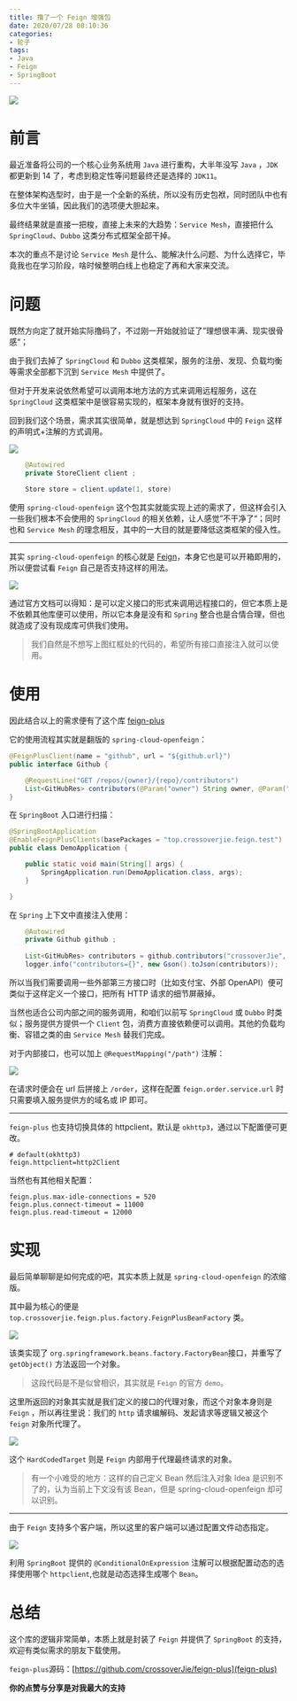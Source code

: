 ```yaml
---
title: 撸了一个 Feign 增强包
date: 2020/07/28 08:10:36 
categories: 
- 轮子
tags: 
- Java
- Feign
- SpringBoot
---
```


![](https://tva1.sinaimg.cn/large/007S8ZIlly1gh5qdegc84j30jg0jg3zd.jpg)

# 前言

最近准备将公司的一个核心业务系统用 `Java` 进行重构，大半年没写 `Java` ，`JDK` 都更新到 14 了，考虑到稳定性等问题最终还是选择的 `JDK11`。

在整体架构选型时，由于是一个全新的系统，所以没有历史包袱，同时团队中也有多位大牛坐镇，因此我们的选项便大胆起来。

最终结果就是直接一把梭，直接上未来的大趋势：`Service Mesh`，直接把什么 `SpringCloud`、`Dubbo` 这类分布式框架全部干掉。

本次的重点不是讨论 `Service Mesh` 是什么、能解决什么问题、为什么选择它，毕竟我也在学习阶段，啥时候整明白线上也稳定了再和大家来交流。

<!--more-->

# 问题

既然方向定了就开始实际撸码了，不过刚一开始就验证了”理想很丰满、现实很骨感“；

由于我们去掉了 `SpringCloud` 和 `Dubbo` 这类框架，服务的注册、发现、负载均衡等需求全部都下沉到 `Service Mesh` 中提供了。

但对于开发来说依然希望可以调用本地方法的方式来调用远程服务，这在 `SpringCloud` 这类框架中是很容易实现的，框架本身就有很好的支持。

回到我们这个场景，需求其实很简单，就是想达到 `SpringCloud` 中的 `Feign` 这样的声明式+注解的方式调用。

![](https://tva1.sinaimg.cn/large/007S8ZIlly1gh5xsltgbkj31vg0cydib.jpg)

```java
    @Autowired
    private StoreClient client ;
    
    Store store = client.update(1, store)
```

使用 `spring-cloud-openfeign` 这个包其实就能实现上述的需求了，但这样会引入一些我们根本不会使用的 `SpringCloud` 的相关依赖，让人感觉”不干净了“；同时也和 `Service Mesh` 的理念相反，其中的一大目的就是要降低这类框架的侵入性。

---

其实 `spring-cloud-openfeign` 的核心就是 [Feign](https://github.com/OpenFeign/feign)，本身它也是可以开箱即用的，所以便尝试看 `Feign` 自己是否支持这样的用法。

![](https://tva1.sinaimg.cn/large/007S8ZIlly1gh5y488nj8j31070u07bw.jpg)

通过官方文档可以得知：是可以定义接口的形式来调用远程接口的，但它本质上是不依赖其他库便可以使用，所以它本身是没有和 `Spring` 整合也是合情合理，但也就造成了没有现成库可供我们使用。

> 我们自然是不想写上图红框处的代码的，希望所有接口直接注入就可以使用。


# 使用

因此结合以上的需求便有了这个库 [feign-plus](https://github.com/crossoverJie/feign-plus)

它的使用流程其实就是翻版的 `spring-cloud-openfeign`：

```java
@FeignPlusClient(name = "github", url = "${github.url}")
public interface Github {

    @RequestLine("GET /repos/{owner}/{repo}/contributors")
    List<GitHubRes> contributors(@Param("owner") String owner, @Param("repo") String repo);
}
```

在 `SpringBoot` 入口进行扫描：

```java
@SpringBootApplication
@EnableFeignPlusClients(basePackages = "top.crossoverjie.feign.test")
public class DemoApplication {

	public static void main(String[] args) {
		SpringApplication.run(DemoApplication.class, args);
	}

}
```

在 `Spring` 上下文中直接注入使用：

```java
    @Autowired
    private Github github ;
    
    List<GitHubRes> contributors = github.contributors("crossoverJie", "feign-plus");
    logger.info("contributors={}", new Gson().toJson(contributors));    
```

所以当我们需要调用一些外部第三方接口时（比如支付宝、外部 OpenAPI）便可类似于这样定义一个接口，把所有 HTTP 请求的细节屏蔽掉。

当然也适合公司内部之间的服务调用，和咱们以前写 `SpringCloud` 或 `Dubbo` 时类似；服务提供方提供一个 `Client` 包，消费方直接依赖便可以调用。其他的负载均衡、容错之类的由 `Service Mesh` 替我们完成。

对于内部接口，也可以加上 `@RequestMapping("/path")` 注解：

![](https://tva1.sinaimg.cn/large/007S8ZIlly1gh60yvpb3xj31do0iutcf.jpg)

在请求时便会在 url 后拼接上 `/order`，这样在配置 `feign.order.service.url` 时只需要填入服务提供方的域名或 IP 即可。

---


`feign-plus` 也支持切换具体的 httpclient，默认是 `okhttp3`，通过以下配置便可更改。

```properties
# default(okhttp3)
feign.httpclient=http2Client
```

当然也有其他相关配置：

```properties
feign.plus.max-idle-connections = 520
feign.plus.connect-timeout = 11000
feign.plus.read-timeout = 12000
```



# 实现

最后简单聊聊是如何完成的吧，其实本质上就是 `spring-cloud-openfeign` 的浓缩版。

其中最为核心的便是 `top.crossoverjie.feign.plus.factory.FeignPlusBeanFactory` 类。

![](https://tva1.sinaimg.cn/large/007S8ZIlly1gh5zft5momj31rw0pegrj.jpg)

该类实现了 `org.springframework.beans.factory.FactoryBean`接口，并重写了 `getObject()` 方法返回一个对象。

> 这段代码是不是似曾相识，其实就是 `Feign` 的官方 `demo`。

这里所返回的对象其实就是我们定义的接口的代理对象，而这个对象本身则是 `Feign` ，所以再往里说：我们的 `http` 请求编解码、发起请求等逻辑又被这个 `feign` 对象所代理了。

![](https://tva1.sinaimg.cn/large/007S8ZIlly1gh61ysektrj31t40c0tbt.jpg)

这个 `HardCodedTarget` 则是 `Feign` 内部用于代理最终请求的对象。

> 有一个小难受的地方：这样的自己定义 Bean 然后注入对象 Idea 是识别不了的，认为当前上下文没有该 Bean，但是 spring-cloud-openfeign 却可以识别。

---

由于 `Feign` 支持多个客户端，所以这里的客户端可以通过配置文件动态指定。

![](https://tva1.sinaimg.cn/large/007S8ZIlly1gh5zjvqtyij31re0u0jz8.jpg)

利用 `SpringBoot` 提供的 `@ConditionalOnExpression` 注解可以根据配置动态的选择使用哪个 `httpclient`,也就是动态选择生成哪个 `Bean`。

# 总结

这个库的逻辑非常简单，本质上就是封装了 `Feign` 并提供了 `SpringBoot` 的支持，欢迎有类似需求的朋友下载使用。

`feign-plus`源码：[https://github.com/crossoverJie/feign-plus](feign-plus)


**你的点赞与分享是对我最大的支持**

